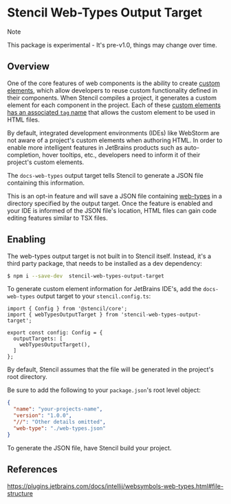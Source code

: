 # Stencil Web-Types Output Target

> [!NOTE]
> This package is experimental - It's pre-v1.0, things may change over time.

## Overview

One of the core features of web components is the ability to create [custom elements](https://developer.mozilla.org/en-US/docs/Web/Web_Components/Using_custom_elements),
which allow developers to reuse custom functionality defined in their components.
When Stencil compiles a project, it generates a custom element for each component in the project.
Each of these [custom elements has an associated `tag` name](../components/component.md#component-options) that allows the custom element to be used in HTML files.

By default, integrated development environments (IDEs) like WebStorm are not aware of a project's custom elements when authoring HTML.
In order to enable more intelligent features in JetBrains products such as auto-completion, hover tooltips, etc., developers need to inform it of their project's custom elements.

The `docs-web-types` output target tells Stencil to generate a JSON file containing this information.

This is an opt-in feature and will save a JSON file containing [web-types](https://plugins.jetbrains.com/docs/intellij/websymbols-web-types.html#file-structure) in a directory specified by the output target.
Once the feature is enabled and your IDE is informed of the JSON file's location, HTML files can gain code editing features similar to TSX files.

## Enabling

The web-types output target is not built in to Stencil itself.
Instead, it's a third party package, that needs to be installed as a dev dependency:
```bash
$ npm i --save-dev  stencil-web-types-output-target
```

To generate custom element information for JetBrains IDE's, add the `docs-web-types` output target to your `stencil.config.ts`:
```tsx
import { Config } from '@stencil/core';
import { webTypesOutputTarget } from 'stencil-web-types-output-target';

export const config: Config = {
  outputTargets: [
    webTypesOutputTarget(),
  ]
};
```

By default, Stencil assumes that the file will be generated in the project's root directory.

Be sure to add the following to your `package.json`'s root level object:
```json
{
  "name": "your-projects-name",
  "version": "1.0.0",
  "//": "Other details omitted",
  "web-type": "./web-types.json"
}
```

To generate the JSON file, have Stencil build your project.

## References

https://plugins.jetbrains.com/docs/intellij/websymbols-web-types.html#file-structure